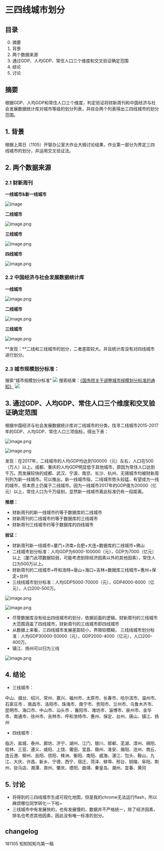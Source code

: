 # 三四线城市划分

## 目录

 0. 摘要
 1. 背景
 2. 两个数据来源
 3. 通过GDP、人均GDP、常住人口三个维度和交叉验证确定范围
 4. 结论
 5. 讨论
 
## 摘要
根据GDP、人均GDP和常住人口三个维度，判定验证将财新周刊和中国经济与社会发展数据统计库对城市等级的划分列表，并综合两个列表得出三四线城市的划分范围。

## 1. 背景

根据上周日（1105）开智办公室大作业大纲讨论结果，作业第一部分为界定三四线城市的划分，并运用交叉验证法。

## 2. 两个数据来源

### 2.1 财新周刊

**一线城市&新一线城市**

![image](https://user-images.githubusercontent.com/24542685/47986417-a5629980-e117-11e8-9078-d30683f182ea.png)

**二线城市**

![image.png](https://upload-images.jianshu.io/upload_images/2113371-d14b269e179f1248.png?imageMogr2/auto-orient/strip%7CimageView2/2/w/1240)

**三线城市**

![image.png](https://upload-images.jianshu.io/upload_images/2113371-bba00ffba046ad2c.png?imageMogr2/auto-orient/strip%7CimageView2/2/w/1240)

**四线城市**

![image.png](https://upload-images.jianshu.io/upload_images/2113371-ee2651b972ff3821.png?imageMogr2/auto-orient/strip%7CimageView2/2/w/1240)


### 2.2 中国经济与社会发展数据统计库


**一线城市**

![image.png](https://upload-images.jianshu.io/upload_images/2113371-1156a0ce747b4f20.png?imageMogr2/auto-orient/strip%7CimageView2/2/w/1240)

**二线城市**

![image.png](https://upload-images.jianshu.io/upload_images/2113371-89dfd7967c3c26ba.png?imageMogr2/auto-orient/strip%7CimageView2/2/w/1240)

**三线城市**

![image.png](https://upload-images.jianshu.io/upload_images/2113371-b9752e16c7d802e7.png?imageMogr2/auto-orient/strip%7CimageView2/2/w/1240)

**发现：**二线和三线城市的划分，二者差距较大。并且统计库没有对四线城市进行划分。

### 2.3 城市规模划分标准：
搜索“城市规模划分标准”
![](http://p4hi9syd4.bkt.clouddn.com/2018-11-08-052023.png)
搜索结果：[《国务院关于调整城市规模划分标准的通知》](http://www.gov.cn/xinwen/2014-11/20/content_2781067.htm)
![](http://p4hi9syd4.bkt.clouddn.com/2018-11-08-052345.jpg)


## 3. 通过GDP、人均GDP、常住人口三个维度和交叉验证确定范围

根据中国经济与社会发展数据统计库对二线城市的分类，找寻二线城市2015-2017年的GDP、人均GDP、常住人口三项指标，得出下表：

![image.png](https://upload-images.jianshu.io/upload_images/2113371-49e145b449d13f78.png?imageMogr2/auto-orient/strip%7CimageView2/2/w/1240)

![image.png](https://upload-images.jianshu.io/upload_images/2113371-98ad17f16b57a7a9.png?imageMogr2/auto-orient/strip%7CimageView2/2/w/1240)

发现：在2017年，二线城市的人均GDP均达到100000（元）左右，人口在500（万人）以上。成都、重庆的人均GDP明显低于其他城市，原因为常住人口达到千万。而发展较快的成都、武汉、宁波、南京、长沙、杭州、无锡城市均被财新周刊列为新一线城市。可以推出，新一线城市指，二线城市势头较猛，有望成为一线的城市，但本质上仍属于二线城市。因为一线城市2017年的GDP值为20000（亿元）以上，常住人口为千万级别，显然新一线城市离此标准仍有一段距离。

**推想：**

+ 财新周刊的新一线城市约等于数据库的二线城市
+ 财新周刊的二线城市约等于数据库的三线城市
+ 财新周刊三线城市约等于数据库的四线城市

**验证：**

+ 财新周刊新一线城市+厦门+济南+合肥+大连=数据库的二线城市+佛山
 + 二线城市划分标准：人均GDP为6000-100000（元），GDP为7000（亿元）以上（厦门此项数据较弱，可能考虑到除经济因素以外的其他因素），常住人口为500万以上。
+ 财新周刊的二线城市+呼和浩特+唐山+海口+吉林=数据库三线城市+惠州+保定+台州
 + 三线线城市划分标准：人均GDP5000-70000（元），GDP4000-6000（亿元），人口200-500万。

![image.png](https://upload-images.jianshu.io/upload_images/2113371-6e90a3bb2ed59b90.png?imageMogr2/auto-orient/strip%7CimageView2/2/w/1240)

![image.png](https://upload-images.jianshu.io/upload_images/2113371-3424e17417e7b7c0.png?imageMogr2/auto-orient/strip%7CimageView2/2/w/1240)

+ 尽管数据库没有给出四线城市的划分，依据前面的逻辑，财新周刊的三线城市大范围涵盖了四线城市，财新周刊的三线城市即四线城市
 + 从数据上来看，三四线城市发展差距较小，界限较模糊， 三线线城市划分标准：人均GDP30000-50000（元），GDP2000-4000（亿元），人口200-400万。
 + 镇江、扬州可以归为三线

![image.png](https://upload-images.jianshu.io/upload_images/2113371-6a7fe8f2ba7c726f.png?imageMogr2/auto-orient/strip%7CimageView2/2/w/1240)


## 4. 结论

+ 三线城市：

中山、烟台、绍兴、常州、嘉兴、福州市、太原市、长春市、哈尔滨市、温州市、石家庄市
、南昌市、洛阳市、珠海市、南宁市、贵阳市、兰州市、乌鲁木齐市、昆明市、海口市、中山市、汕头市
、襄阳市、潍坊市、淄博市、泉州市、金华市、南通市、徐州市、吉林市、呼和浩特市、惠州、保定、台州、唐山、镇江、扬州

+ 四线城市：

临沂、盐城、泰州、廊坊、济宁、湖州、江门、银川、邯郸、芜湖、漳州、绵阳、桂林、三亚、遵义、咸阳、上饶、莆田、宜昌、赣州、淮安、揭阳、沧州、商丘、连云港、柳州、岳阳、信阳、株洲、衡阳、南阳、威海、湛江、包头、鞍山、九江、大庆、许昌、新乡、宁德、西宁、宿迁、菏泽、蚌埠、邢台、铜陵、阜阳、荆州、驻马店、湘潭、滁州、肇庆、德阳、曲靖、秦皇岛、潮州、宜春、黄冈

## 5. 讨论

+ 将得到的三四线城市生成可视化地图，但是我的chrome无法运行flash，所以麻烦哪位同学转化一下啦~
+ 三线城市中有发展快的，也有发展慢的，数据并不严格统一，除了经济因素，排名也考虑其他因素，因此没有唯一标准的划分。

## changelog

181105 知知知知鸟第一稿
